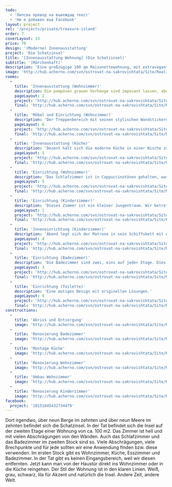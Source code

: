 ```yaml
---
todo:
  - 'Липсва превод на въвеждащ текст'
  - 'Не е добавен във Facebook'
layout: project
rel: '/projects/private/treasure-island'
order: 7
coverLayout: 13
price: 70
design: '(Moderne) Innenausstattung'
project: 'Die Schatzinsel'
title: '[Innenausstattung Wohnung] (Die Schatzinsel)'
subtitle: '(Märchenhaft)'
description: 'Eine großzügige 100 qm Maisonettewohnung, mit extravagantem Schnitt, der alle Blicke auf sich zieht. Klare Linien in Weiß, grau, schwarz und einem kräftigen lila als Akzent.'
image: 'http://hub.acherno.com/svn/ostrovat-na-sakrovishtata/Site/Realizacia/05_IMG_3192_1v33.jpg'
rooms:
  -
    title: 'Innenausstattung (Wohnzimmer)'
    description: Die pompösen grauen Vorhänge sind imposant lassen, aber einen Blick nach draußen gerne zu.'
    pageLayout: 2
    project: 'http://hub.acherno.com/svn/ostrovat-na-sakrovishtata/Site/3D/01-h_f.jpg'
    final: 'http://hub.acherno.com/svn/ostrovat-na-sakrovishtata/Site/Realizacia/01_IMG_3142_1.jpg'
  -
    title: 'Möbel und Einrichtung (Wohnzimmer)'
    description: 'Der Treppenbereich mit seinen stylischen Wandstickern und der praktischen Arbeitsnische unter der Treppe verleihen diesen Wohnraum seine Einzigartigkeit. Raum zum Entspannen eröffnet sich im einladenden Entertainmentbereich.'
    pageLayout: 6
    project: 'http://hub.acherno.com/svn/ostrovat-na-sakrovishtata/Site/3D/02-h_f.jpg'
    final: 'http://hub.acherno.com/svn/ostrovat-na-sakrovishtata/Site/Realizacia/02_IMG_3135.jpg'
  -
    title: 'Innenausstattung (Küche)'
    description: 'Dezent hält sich die moderne Küche in einer Nische zurück und fasziniert erst auf den zweiten Blick durch ihre leuchtenden Farben. Unmittelbar daneben befinden sich ein Esstisch im weißem Glanz und Designer-Stühle.'
    pageLayout: 1
    project: 'http://hub.acherno.com/svn/ostrovat-na-sakrovishtata/Site/3D/03-h_f.jpg'
    final: 'http://hub.acherno.com/svn/ostrovat-na-sakrovishtata/Site/Realizacia/03_IMG_3238v4.jpg'
  -
    title: 'Einrichtung (Wohnzimmer)'
    description: 'Das Schlafzimmer ist in Cappuccinotönen gehalten, was einen frischen und munteren Morgen verheißt. Die Einrichtung ist modern und schlicht bietet aber trotzdem ein Maximum an Komfort.'
    pageLayout: 5
    project: 'http://hub.acherno.com/svn/ostrovat-na-sakrovishtata/Site/3D/04-s_f.jpg'
    final: 'http://hub.acherno.com/svn/ostrovat-na-sakrovishtata/Site/Realizacia/04_IMG_3168.jpg'
  -
    title: 'Einrichtung (Kinderzimmer)'
    description: 'Dieses Zimmer ist ein kleiner Jungentraum. Wir betreten die Kajüte von Kapitän Hook. An der Wand hängt eine Schatzkarte und an den Decken baumeln die Schiffslaternen.'
    pageLayout: 1
    project: 'http://hub.acherno.com/svn/ostrovat-na-sakrovishtata/Site/3D/05-d_f.jpg'
    final: 'http://hub.acherno.com/svn/ostrovat-na-sakrovishtata/Site/Realizacia/05_IMG_3192_1v33.jpg'
  -
    title: 'Inneneinrichtung (Kinderzimmer)'
    description: 'Abend legt sich der Matrose in sein Schiffsbett mit den leuchtenden Rettungsreifen und träumt von der großen weiten Welt. Als Schrank dient ihm eine Schatzkiste.'
    pageLayout: 4
    project: 'http://hub.acherno.com/svn/ostrovat-na-sakrovishtata/Site/3D/06-d_f.jpg'
    final: 'http://hub.acherno.com/svn/ostrovat-na-sakrovishtata/Site/Realizacia/06_IMG_3197_1-2.jpg'
  -
    title: 'Einrichtung (Badezimmer)'
    description: 'Die Badezimmer sind zwei, eins auf jeder Etage. Dies gewährt den notwendigen Komfort für die Gastgeber und die Gäste. '
    pageLayout: 3
    project: 'http://hub.acherno.com/svn/ostrovat-na-sakrovishtata/Site/3D/07-b_f.jpg'
    final: 'http://hub.acherno.com/svn/ostrovat-na-sakrovishtata/Site/Realizacia/07_IMG_3208v1.jpg'
  -
    title: 'Einrichtung (Toilette)'
    description: 'Eine mutiges Design mit originellen Lösungen.'
    pageLayout: 9
    project: 'http://hub.acherno.com/svn/ostrovat-na-sakrovishtata/Site/3D/08-t_f.jpg'
    final: 'http://hub.acherno.com/svn/ostrovat-na-sakrovishtata/Site/Realizacia/08_IMG_3228_2.jpg'
constructions:
  - 
    title: 'Abriss und Entsorgung'
    image: 'http://hub.acherno.com/svn/ostrovat-na-sakrovishtata/Site/Remonti/IMG_2345.JPG'
  - 
    title: 'Renovierung Badezimmer'
    image: 'http://hub.acherno.com/svn/ostrovat-na-sakrovishtata/Site/Remonti/IMG_2076.JPG'
  - 
    title: 'Montage Küche'
    image: 'http://hub.acherno.com/svn/ostrovat-na-sakrovishtata/Site/Remonti/IMG_4512.JPG'
  - 
    title: 'Renovierung Wohnzimmer'
    image: 'http://hub.acherno.com/svn/ostrovat-na-sakrovishtata/Site/Remonti/IMG_4270.JPG'
  - 
    title: 'Umbau Wohnzimmer'
    image: 'http://hub.acherno.com/svn/ostrovat-na-sakrovishtata/Site/Remonti/IMG_2987.JPG'
  - 
    title: 'Renovierung Kinderzimmer'
    image: 'http://hub.acherno.com/svn/ostrovat-na-sakrovishtata/Site/Remonti/IMG_3511.JPG'
facebook:
  project: '10151045432734479'
---
```

Dort irgendwo, über neun Berge im zehnten und über neun Meere im zehnten befindet sich die Schatzinsel.  In der Tat befindet sich die Insel auf der zweiten Etage einer Wohnung von ca. 100 m2. Das Zimmer ist hell und mit vielen Abschrägungen von den Wänden. Auch das Schlafzimmer und das Badezimmer im zweiten Stock sind so. Viele Abschrägungen, viele Brechpunkte und für jede sollten wir eine Anwendung finden bzw. diese verwenden. Im ersten Stock gibt es Wohnzimmer, Küche, Esszimmer und Badezimmer. In der Tat gibt es keinen Eingangsbereich, weil wir diesen entfernten. Jetzt kann man von der Haustür direkt ins Wohnzimmer oder in die Küche reingehen. Der Stil der Wohnung ist in den klaren Linien. Weiß, grau, schwarz, lila für Akzent und natürlich die Insel. Andere Zeit, andere Welt.